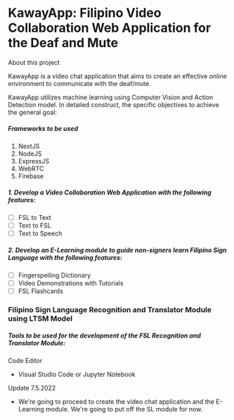 # KawayApp: Filipino Video Collaboration Web Application for the Deaf and Mute
About this project

KawayApp is a video chat application that aims to create an effective online environment to communicate with the deaf/mute. 

KawayApp utilizes machine learning using Computer Vision and Action Detection model.
In detailed construct, the specific objectives to achieve the general goal:
<br>

##### Frameworks to be used
1. NextJS
2. NodeJS
3. ExpressJS
4. WebRTC
5. Firebase


##### 1. Develop a Video Collaboration Web Application with the following features:
-	[ ] FSL to Text
-	[ ] Text to FSL
-	[ ] Text to Speech

##### 2. Develop an E-Learning module to guide non-signers learn Filipino Sign Language with the following features:
-	[ ] Fingerspelling Dictionary
-	[ ] Video Demonstrations with Tutorials
-	[ ] FSL Flashcards

### Filipino Sign Language Recognition and Translator Module using LTSM Model 
##### Tools to be used for the development of the FSL Recognition and Translator Module:
Code Editor
- Visual Studio Code or Jupyter Notebook



Update 7.5.2022
- We're going to proceed to create the video chat application and the E-Learning module. We're going to put off the SL module for now.

